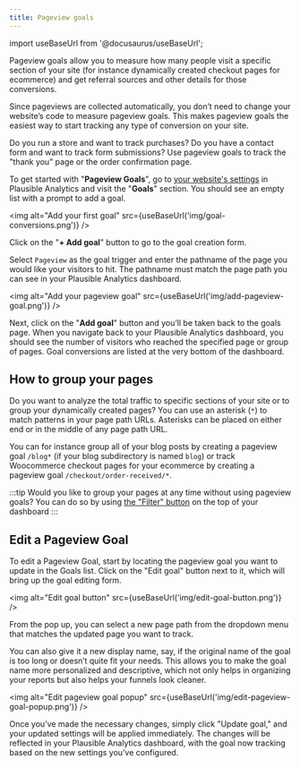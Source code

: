 ```yaml
---
title: Pageview goals
---
```


import useBaseUrl from '@docusaurus/useBaseUrl';

Pageview goals allow you to measure how many people visit a specific section of your site (for instance dynamically created checkout pages for ecommerce) and get referral sources and other details for those conversions. 

Since pageviews are collected automatically, you don’t need to change your website’s code to measure pageview goals. This makes pageview goals the easiest way to start tracking any type of conversion on your site. 

Do you run a store and want to track purchases? Do you have a contact form and want to track form submissions? Use pageview goals to track the "thank you" page or the order confirmation page.

To get started with "**Pageview Goals**", go to [your website's settings](website-settings.md) in Plausible Analytics and visit the "**Goals**" section. You should see an empty list with a prompt to add a goal.

<img alt="Add your first goal" src={useBaseUrl('img/goal-conversions.png')} />

Click on the "**+ Add goal**" button to go to the goal creation form.

Select `Pageview` as the goal trigger and enter the pathname of the page you would like your visitors to hit. The pathname must match the page path you can see in your Plausible Analytics dashboard.

<img alt="Add your pageview goal" src={useBaseUrl('img/add-pageview-goal.png')} />

Next, click on the "**Add goal**" button and you’ll be taken back to the goals page. When you navigate back to your Plausible Analytics dashboard, you should see the number of visitors who reached the specified page or group of pages. Goal conversions are listed at the very bottom of the dashboard.

## How to group your pages

Do you want to analyze the total traffic to specific sections of your site or to group your dynamically created pages? You can use an asterisk (`*`) to match patterns in your page path URLs. Asterisks can be placed on either end or in the middle of any page path URL.

You can for instance group all of your blog posts by creating a pageview goal `/blog*` (if your blog subdirectory is named `blog`) or track Woocommerce checkout pages for your ecommerce by creating a pageview goal `/checkout/order-received/*`. 

:::tip Would you like to group your pages at any time without using pageview goals?
You can do so by using [the "Filter" button](filters-segments.md) on the top of your dashboard
:::

## Edit a Pageview Goal

To edit a Pageview Goal, start by locating the pageview goal you want to update in the Goals list. Click on the "Edit goal" button next to it, which will bring up the goal editing form.

<img alt="Edit goal button" src={useBaseUrl('img/edit-goal-button.png')} />

From the pop up, you can select a new page path from the dropdown menu that matches the updated page you want to track.

You can also give it a new display name, say, if the original name of the goal is too long or doesn’t quite fit your needs. This allows you to make the goal name more personalized and descriptive, which not only helps in organizing your reports but also helps your funnels look cleaner.

<img alt="Edit pageview goal popup" src={useBaseUrl('img/edit-pageview-goal-popup.png')} />

Once you’ve made the necessary changes, simply click "Update goal," and your updated settings will be applied immediately. The changes will be reflected in your Plausible Analytics dashboard, with the goal now tracking based on the new settings you’ve configured.
